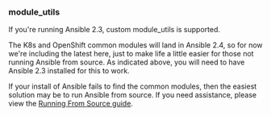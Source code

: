 ### module_utils

If you're running Ansible 2.3, custom module_utils is supported. 

The K8s and OpenShift common modules will land in Ansible 2.4, so for now we're including the latest here, just to make life a little easier for those not running Ansible from source. As indicated above, you will need to have Ansible 2.3 installed for this to work.

If your install of Ansible fails to find the common modules, then the easiest solution may be to run Ansible from source. If you need assistance, please view the [Running From Source guide](http://docs.ansible.com/ansible/intro_installation.html#running-from-source).
